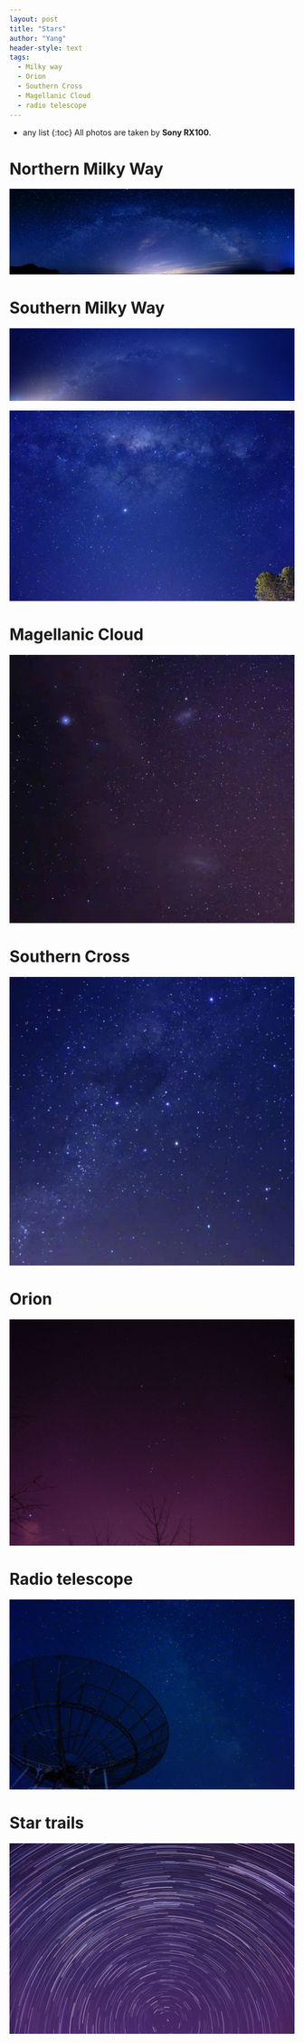 ```yaml
---
layout: post
title: "Stars"
author: "Yang"
header-style: text
tags:
  - Milky way
  - Orion
  - Southern Cross
  - Magellanic Cloud
  - radio telescope
---
```


- any list
{:toc}
All photos are taken by **Sony RX100**.

 

# Northern Milky Way

![图一](/img/in-post/2021-08-21-star/post-northern-milky-way.jpg)



# Southern Milky Way

![图二](/img/in-post/2021-08-21-star/post-southern-milky-way.jpg)



![图三](/img/in-post/2021-08-21-star/post-southern-milky-way-part.jpg)



# Magellanic Cloud

![图四](/img/in-post/2021-08-21-star/post-magellanic-cloud.jpg)



# Southern Cross

![图五](/img/in-post/2021-08-21-star/post-southern-cross.jpg)



# Orion

![图六](/img/in-post/2021-08-21-star/post-orion.jpg)



# Radio telescope

![图七](/img/in-post/2021-08-21-star/post-radio-telescope.jpg)



# Star trails

![图七](/img/in-post/2021-08-21-star/post-star-trails.jpg)












